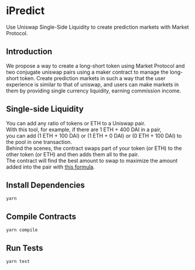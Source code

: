 # iPredict

Use Uniswap Single-Side Liquidity to create prediction markets with Market Protocol.

## Introduction

We propose a way to create a long-short token using Market Protocol and two conjugate uniswap pairs using a maker contract to manage the long-short token. Create prediction markets in such a way that the user experience is similar to that of uniswap, and users can make markets in them by providing single currency liquidity, earning commission income.

## Single-side Liquidity

You can add any ratio of tokens or ETH to a Uniswap pair.<br />
With this tool, for example, if there are 1 ETH + 400 DAI in a pair,<br />
you can add (1 ETH + 100 DAI) or (1 ETH + 0 DAI) or (0 ETH + 100 DAI) to the pool in one transaction.<br />
Behind the scenes, the contract swaps part of your token (or ETH) to the other token (or ETH) and then adds them all to the pair.<br />
The contract will find the best amount to swap to maximize the amount added into the pair with [this formula](https://www.wolframalpha.com/input/?i=solve+%28C+-+x%29+*+%28B+%2B+D%29+%3D+%28A+%2B+C%29+*+%28D+%2B+y%29%2C+%281000+*+A+%2B+997+*+x%29+*+%28B+-+y%29+%3D+1000+*+A+*+B).<br />

## Install Dependencies

`yarn`

## Compile Contracts

`yarn compile`

## Run Tests

`yarn test`
